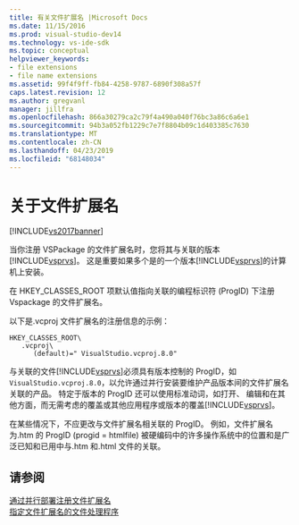 ```yaml
---
title: 有关文件扩展名 |Microsoft Docs
ms.date: 11/15/2016
ms.prod: visual-studio-dev14
ms.technology: vs-ide-sdk
ms.topic: conceptual
helpviewer_keywords:
- file extensions
- file name extensions
ms.assetid: 99f4f9ff-fb84-4258-9787-6890f308a57f
caps.latest.revision: 12
ms.author: gregvanl
manager: jillfra
ms.openlocfilehash: 866a30279ca2c79f4a490a040f76bc3a86c6a6e1
ms.sourcegitcommit: 94b3a052fb1229c7e7f8804b09c1d403385c7630
ms.translationtype: MT
ms.contentlocale: zh-CN
ms.lasthandoff: 04/23/2019
ms.locfileid: "68148034"
---
```

# <a name="about-file-name-extensions"></a>关于文件扩展名
[!INCLUDE[vs2017banner](../includes/vs2017banner.md)]

当你注册 VSPackage 的文件扩展名时，您将其与关联的版本[!INCLUDE[vsprvs](../includes/vsprvs-md.md)]。 这是重要如果多个是的一个版本[!INCLUDE[vsprvs](../includes/vsprvs-md.md)]的计算机上安装。  
  
 在 HKEY_CLASSES_ROOT 项默认值指向关联的编程标识符 (ProgID) 下注册 Vspackage 的文件扩展名。  
  
 以下是.vcproj 文件扩展名的注册信息的示例：  
  
```  
HKEY_CLASSES_ROOT\  
   .vcproj\  
      (default)=" VisualStudio.vcproj.8.0"   
```  
  
 与关联的文件[!INCLUDE[vsprvs](../includes/vsprvs-md.md)]必须具有版本控制的 ProgID，如`VisualStudio.vcproj.8.0`，以允许通过并行安装要维护产品版本间的文件扩展名关联的产品。 特定于版本的 ProgID 还可以使用标准动词，如打开、 编辑和在其他方面，而无需考虑的覆盖或其他应用程序或版本的覆盖[!INCLUDE[vsprvs](../includes/vsprvs-md.md)]。  
  
 在某些情况下，不应更改与文件扩展名相关联的 ProgID。 例如，文件扩展名为.htm 的 ProgID (progid = htmlfile) 被硬编码中的许多操作系统中的位置和是广泛已知和已用中与.htm 和.html 文件的关联。  
  
## <a name="see-also"></a>请参阅  
 [通过并行部署注册文件扩展名](../extensibility/registering-file-name-extensions-for-side-by-side-deployments.md)   
 [指定文件扩展名的文件处理程序](../extensibility/specifying-file-handlers-for-file-name-extensions.md)
